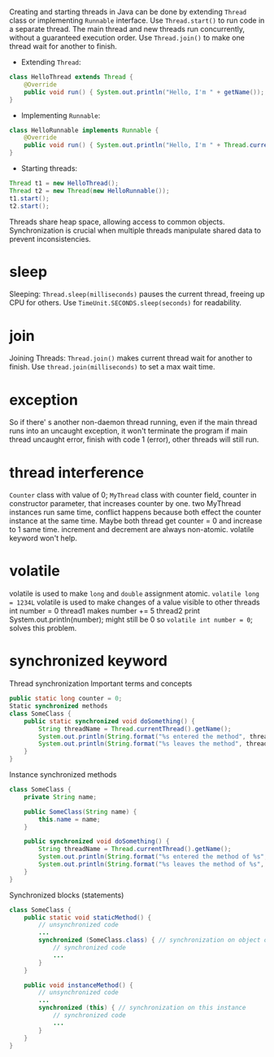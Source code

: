 Creating and starting threads in Java can be done by extending `Thread` class or implementing `Runnable` interface. Use `Thread.start()` to run code in a separate thread. The main thread and new threads run concurrently, without a guaranteed execution order. Use `Thread.join()` to make one thread wait for another to finish.

- Extending `Thread`:
```java
class HelloThread extends Thread {
    @Override
    public void run() { System.out.println("Hello, I'm " + getName()); }
}
```
- Implementing `Runnable`:
```java
class HelloRunnable implements Runnable {
    @Override
    public void run() { System.out.println("Hello, I'm " + Thread.currentThread().getName()); }
}
```
- Starting threads:
```java
Thread t1 = new HelloThread();
Thread t2 = new Thread(new HelloRunnable());
t1.start();
t2.start();
```

Threads share heap space, allowing access to common objects. Synchronization is crucial when multiple threads manipulate shared data to prevent inconsistencies.

# sleep
Sleeping: `Thread.sleep(milliseconds)` pauses the current thread, freeing up CPU for others. Use `TimeUnit.SECONDS.sleep(seconds)` for readability.

# join
Joining Threads: `Thread.join()` makes current thread wait for another to finish. Use `thread.join(milliseconds)` to set a max wait time.

# exception
So if there' s another non-daemon thread running, even if the main thread runs into an uncaught exception, it won't terminate the program
if main thread uncaught error, finish with code 1 (error), other threads will still run.

# thread interference
`Counter` class with value of 0;
`MyThread` class with counter field, counter in constructor parameter, that increases counter by one.
two MyThread instances run same time, conflict happens because both effect the counter instance at the same time. Maybe both thread get counter = 0 and increase to 1 same time.
increment and decrement are always non-atomic. volatile keyword won't help.

# volatile
volatile is used to make `long` and `double` assignment atomic. `volatile long = 1234L`
volatile is used to make changes of a value visible to other threads
int number = 0
thread1 makes number += 5
thread2 print System.out.println(number); might still be 0
so `volatile int number = 0`; solves this problem.

# synchronized keyword
Thread synchronization
Important terms and concepts
```java
public static long counter = 0;
Static synchronized methods
class SomeClass {
    public static synchronized void doSomething() {
        String threadName = Thread.currentThread().getName();
        System.out.println(String.format("%s entered the method", threadName));
        System.out.println(String.format("%s leaves the method", threadName));
    }
}
```
Instance synchronized methods
```java
class SomeClass {
    private String name;

    public SomeClass(String name) {
        this.name = name;
    }

    public synchronized void doSomething() {
        String threadName = Thread.currentThread().getName();
        System.out.println(String.format("%s entered the method of %s", threadName, name));
        System.out.println(String.format("%s leaves the method of %s", threadName, name));
    }
}
```
Synchronized blocks (statements)
```java
class SomeClass {
    public static void staticMethod() {
        // unsynchronized code
        ...
        synchronized (SomeClass.class) { // synchronization on object of SomeClass class
            // synchronized code
            ...
        }
    }

    public void instanceMethod() {
        // unsynchronized code
        ...
        synchronized (this) { // synchronization on this instance
            // synchronized code
            ...
        }
    }
}
```